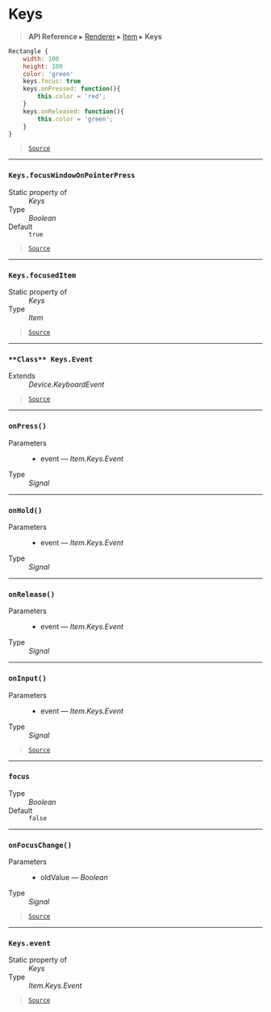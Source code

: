 # Keys

> **API Reference** ▸ [Renderer](/api/renderer.md) ▸ [Item](/api/renderer-item.md) ▸ **Keys**

<!-- toc -->
```javascript
Rectangle {
    width: 100
    height: 100
    color: 'green'
    keys.focus: true
    keys.onPressed: function(){
        this.color = 'red';
    }
    keys.onReleased: function(){
        this.color = 'green';
    }
}
```


> [`Source`](https://github.com/Neft-io/neft/blob/f9c128ccb37aa79380c961e878cd76ec9e79c99e/src/renderer/types/basics/item/keys.litcoffee)


* * * 

### `Keys.focusWindowOnPointerPress`

<dl><dt>Static property of</dt><dd><i>Keys</i></dd><dt>Type</dt><dd><i>Boolean</i></dd><dt>Default</dt><dd><code>true</code></dd></dl>


> [`Source`](https://github.com/Neft-io/neft/blob/f9c128ccb37aa79380c961e878cd76ec9e79c99e/src/renderer/types/basics/item/keys.litcoffee#boolean-keysfocuswindowonpointerpress--true)


* * * 

### `Keys.focusedItem`

<dl><dt>Static property of</dt><dd><i>Keys</i></dd><dt>Type</dt><dd><i>Item</i></dd></dl>


> [`Source`](https://github.com/Neft-io/neft/blob/f9c128ccb37aa79380c961e878cd76ec9e79c99e/src/renderer/types/basics/item/keys.litcoffee#item-keysfocuseditem)


* * * 

### `**Class** Keys.Event`

<dl><dt>Extends</dt><dd><i>Device.KeyboardEvent</i></dd></dl>


> [`Source`](https://github.com/Neft-io/neft/blob/f9c128ccb37aa79380c961e878cd76ec9e79c99e/src/renderer/types/basics/item/keys.litcoffee#class-keysevent--devicekeyboardevent)


* * * 

### `onPress()`

<dl><dt>Parameters</dt><dd><ul><li>event — <i>Item.Keys.Event</i></li></ul></dd><dt>Type</dt><dd><i>Signal</i></dd></dl>


* * * 

### `onHold()`

<dl><dt>Parameters</dt><dd><ul><li>event — <i>Item.Keys.Event</i></li></ul></dd><dt>Type</dt><dd><i>Signal</i></dd></dl>


* * * 

### `onRelease()`

<dl><dt>Parameters</dt><dd><ul><li>event — <i>Item.Keys.Event</i></li></ul></dd><dt>Type</dt><dd><i>Signal</i></dd></dl>


* * * 

### `onInput()`

<dl><dt>Parameters</dt><dd><ul><li>event — <i>Item.Keys.Event</i></li></ul></dd><dt>Type</dt><dd><i>Signal</i></dd></dl>


> [`Source`](https://github.com/Neft-io/neft/blob/f9c128ccb37aa79380c961e878cd76ec9e79c99e/src/renderer/types/basics/item/keys.litcoffee#signal-keysoninputitemkeysevent-event)


* * * 

### `focus`

<dl><dt>Type</dt><dd><i>Boolean</i></dd><dt>Default</dt><dd><code>false</code></dd></dl>


* * * 

### `onFocusChange()`

<dl><dt>Parameters</dt><dd><ul><li>oldValue — <i>Boolean</i></li></ul></dd><dt>Type</dt><dd><i>Signal</i></dd></dl>


> [`Source`](https://github.com/Neft-io/neft/blob/f9c128ccb37aa79380c961e878cd76ec9e79c99e/src/renderer/types/basics/item/keys.litcoffee#signal-keysonfocuschangeboolean-oldvalue)


* * * 

### `Keys.event`

<dl><dt>Static property of</dt><dd><i>Keys</i></dd><dt>Type</dt><dd><i>Item.Keys.Event</i></dd></dl>


> [`Source`](https://github.com/Neft-io/neft/blob/f9c128ccb37aa79380c961e878cd76ec9e79c99e/src/renderer/types/basics/item/keys.litcoffee#itemkeysevent-keysevent)

